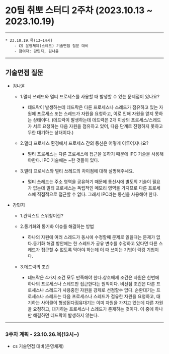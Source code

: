 # 20팀 취뽀 스터디 2주차 (2023.10.13 ~ 2023.10.19)

---
    * 23.10.19.목(13~14시)
        - CS 운영체제(스레드) 기술면접 질문 대비
        - 참여자: 강민지, 김나윤
        
---
## 기술면접 질문
- 김나윤
  - 1.멀티 쓰레드와 멀티 프로세스를 사용할 때 발생할 수 있는 문제점이 있나요?
    - 데드락이 발생하는데 데드락은 다른 프로세스나 스레드가 점유하고 있는 자원에 프로세스 또는 스레드가 자원을 요청하고, 이로 인해 자원을 얻지 못하는 상태이다.
      (데드락이 발생하는데 데드락은 2개 이상의 프로세스/스레드가 서로 요청하는 다음 자원을 점유하고 있어, 다음 단계로 진행하지 못하고 무한 대기하는 상태이다.)

  - 2.멀티 프로세스 환경에서 프로세스 간의 통신은 어떻게 이루어지나요?
    - 멀티 프로세스는 다른 프로세스에 접근을 못하기 때문에 IPC 기술을 사용해야한다. IPC 기술에는 ~한 것들이 있다.

  - 3.멀티 프로세스와 멀티 쓰레드의 차이점에 대해 설명해주세요.
    - 멀티 쓰레드는 주소 영역을 공유하기 때문에 통신시에 별도의 기술이 필요가 없는데 멀티 프로세스는 독립적인 메모리 영역을 가지므로 다른 프로세스에 직접적으로 접근할 수 없다. 그래서 IPC라는 통신을 사용해야 한다.
   
- 강민지
  - 1.컨텍스트 스위칭이란?
         
  - 2.동기화와 동기화 이슈를 해결하는 방법
    - 하나의 자원에 여러 스레드가 동시에 수정할때 문제로 읽을때는 문제가 없다.동기화 해결 방안에는 한 스레드가 공유 변수를 수정하고 있다면 다른 스레드가 접근할 수 없도록 막아야 하는데 이 때 쓰이는 기법이 락킹 기법이다.

  - 3.데드락의 조건
    - 데드락은 4가지 조건 모두 만족해야 한다.상호배제 조건은 자원은 한번에 하나의 프로세스나 스레드만 접근한다는 원칙이다. 비선점 조건은 다른 프로세스나 스레드가 사용중인 자원을 강제로 선점할수 없다. 순환대기는 프로세스나 스레드는 다음 프로세스나 스레드가 점유한 자원을 요청하고, 대기하는 사이클이 형성된다점유대기는 이미 자원을 가지고 있는데 다른 자원을 요청하고, 대기하는 프로세스나 스레드가 존재하는 것이다. 이 중에 하나만 해결하면 데드락이 발생하지 않는다. 
---
### 3주차 계획 - 23.10.26.목(13시~)
- cs 기술면접 대비(운영체제)
